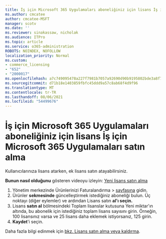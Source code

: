 ```yaml
---
title: İş için Microsoft 365 Uygulamaları aboneliğiniz için lisans İş için Microsoft 365 Uygulamaları satın alma
ms.author: cmcatee
author: cmcatee-MSFT
manager: scotv
ms.date: ''
ms.reviewer: sinakassaw, nicholak
ms.audience: ITPro
ms.topic: article
ms.service: o365-administration
ROBOTS: NOINDEX, NOFOLLOW
localization_priority: Normal
ms.custom:
- commerce_licensing
- "652"
- "2000017"
ms.openlocfilehash: a7c749095478a227f7981b7057a92690d90b9195802bde3a8f784e25d1ac03a7
ms.sourcegitcommit: d71b18e1403859fbfc45ddd9a57c8ab68f4d9f96
ms.translationtype: MT
ms.contentlocale: tr-TR
ms.lasthandoff: 08/06/2021
ms.locfileid: "54499676"
---
```

# <a name="how-to-buy-licenses-for-your-microsoft-365-apps-for-business-subscription"></a>İş için Microsoft 365 Uygulamaları aboneliğiniz için lisans İş için Microsoft 365 Uygulamaları satın alma

Kullanıcılarınıza lisans atarken, ek lisans satın atayabilirsiniz.

**Bunun nasıl olduğunu** gösteren videoyu izleyin: [Yeni lisans satın alma](https://go.microsoft.com/fwlink/p/?linkid=2154857)
  
1. Yönetim merkezinde Ürünlerinizi Faturalandırma   >  [sayfasına](https://go.microsoft.com/fwlink/p/?linkid=842054) gidin.
2. Ürünler **sekmesinde** güncelleştirmek istediğiniz aboneliği bulun. Üç noktayı (diğer eylemler) ve ardından Lisans satın **al'ı seçin.**
3. Lisans **satın al** bölmesindeki  Toplam lisanslar  kutusuna Yeni miktar'ın altında, bu abonelik için istediğiniz toplam lisans sayısını girin. Örneğin, 100 lisansınız varsa ve 25 lisans daha eklemek istiyorsanız, 125 girin.
4. **Kaydet**'i seçin.

Daha fazla bilgi edinmek için [bkz. Lisans satın alma veya kaldırma](/microsoft-365/commerce/licenses/buy-licenses).